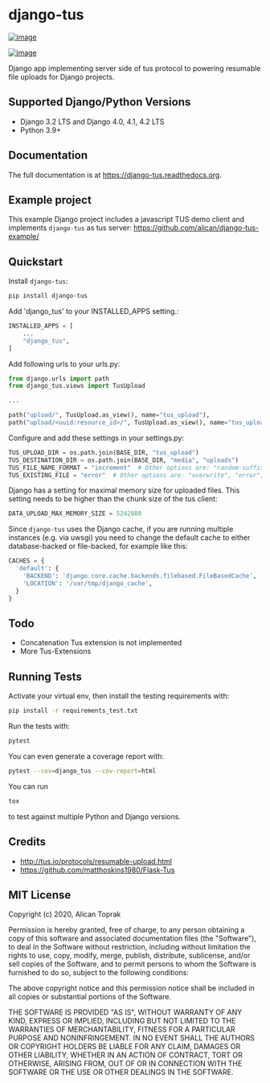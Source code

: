 # django-tus

[![image](https://badge.fury.io/py/django-tus.png)](https://badge.fury.io/py/django-tus)

[![image](https://travis-ci.org/alican/django-tus.png?branch=master)](https://travis-ci.org/alican/django-tus)

Django app implementing server side of tus protocol to powering
resumable file uploads for Django projects.

## Supported Django/Python Versions

- Django 3.2 LTS and Django 4.0, 4.1, 4.2 LTS
- Python 3.9+

## Documentation

The full documentation is at <https://django-tus.readthedocs.org>.

## Example project

This example Django project includes a javascript TUS demo client and
implements `django-tus` as tus server:
https://github.com/alican/django-tus-example/

## Quickstart

Install `django-tus`:

```sh
pip install django-tus
```

Add 'django_tus' to your INSTALLED_APPS setting.:

```py
INSTALLED_APPS = [
    ...
    "django_tus",
]
```

Add following urls to your urls.py:

```py
from django.urls import path
from django_tus.views import TusUpload

...

path("upload/", TusUpload.as_view(), name="tus_upload"),
path("upload/<uuid:resource_id>/", TusUpload.as_view(), name="tus_upload_chunks"),
```

Configure and add these settings in your settings.py:

```py
TUS_UPLOAD_DIR = os.path.join(BASE_DIR, "tus_upload")
TUS_DESTINATION_DIR = os.path.join(BASE_DIR, "media", "uploads")
TUS_FILE_NAME_FORMAT = "increment"  # Other options are: "random-suffix", "random", "keep"
TUS_EXISTING_FILE = "error"  # Other options are: "overwrite", "error", "rename"
```

Django has a setting for maximal memory size for uploaded files. This
setting needs to be higher than the chunk size of the tus client:

```py
DATA_UPLOAD_MAX_MEMORY_SIZE = 5242880
```

Since `django-tus` uses the Django cache, if you are running multiple
instances (e.g. via uwsgi) you need to change the default cache to
either database-backed or file-backed, for example like this:

```py
CACHES = {
  'default': {
    'BACKEND': 'django.core.cache.backends.filebased.FileBasedCache',
    'LOCATION': '/var/tmp/django_cache',
  }
}
```

## Todo

- Concatenation Tus extension is not implemented
- More Tus-Extensions

## Running Tests

Activate your virtual env, then install the testing requirements with:

```sh
pip install -r requirements_test.txt
```

Run the tests with:

```sh
pytest
```

You can even generate a coverage report with:

```sh
pytest --cov=django_tus --cov-report=html
```

You can run

```sh
tox
```

to test against multiple Python and Django versions.

## Credits

- http://tus.io/protocols/resumable-upload.html
- https://github.com/matthoskins1980/Flask-Tus

## MIT License

Copyright (c) 2020, Alican Toprak

Permission is hereby granted, free of charge, to any person obtaining a
copy of this software and associated documentation files (the
"Software"), to deal in the Software without restriction, including
without limitation the rights to use, copy, modify, merge, publish,
distribute, sublicense, and/or sell copies of the Software, and to
permit persons to whom the Software is furnished to do so, subject to
the following conditions:

The above copyright notice and this permission notice shall be included
in all copies or substantial portions of the Software.

THE SOFTWARE IS PROVIDED "AS IS", WITHOUT WARRANTY OF ANY KIND,
EXPRESS OR IMPLIED, INCLUDING BUT NOT LIMITED TO THE WARRANTIES OF
MERCHANTABILITY, FITNESS FOR A PARTICULAR PURPOSE AND NONINFRINGEMENT.
IN NO EVENT SHALL THE AUTHORS OR COPYRIGHT HOLDERS BE LIABLE FOR ANY
CLAIM, DAMAGES OR OTHER LIABILITY, WHETHER IN AN ACTION OF CONTRACT,
TORT OR OTHERWISE, ARISING FROM, OUT OF OR IN CONNECTION WITH THE
SOFTWARE OR THE USE OR OTHER DEALINGS IN THE SOFTWARE.
